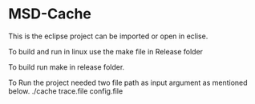 # MSD-Cache
This is the eclipse project can be imported or open in eclise.

To build and run in linux use the make file in Release folder

To build run make in release folder.

To Run the project needed two file path as input argument as mentioned below.
./cache trace.file config.file
